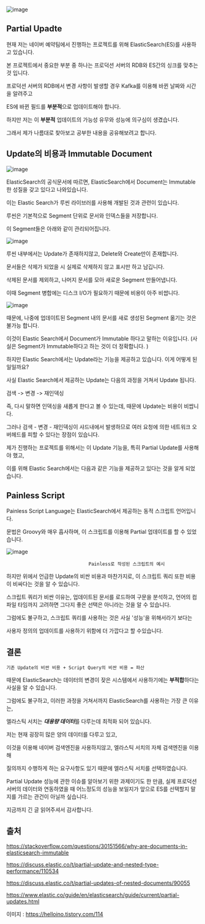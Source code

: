 ![image](https://user-images.githubusercontent.com/43809168/66479431-739c4480-ead7-11e9-9dc3-a374faf9d948.png)

## Partial Upadte

현재 저는 네이버 예약팀에서 진행하는 프로젝트를 위해 ElasticSearch(ES)를 사용하고 있습니다.

본 프로젝트에서 중요한 부분 중 하나는 프로덕션 서버의 RDB와 ES간의 싱크를 맞추는 것 입니다.

프로덕션 서버의 RDB에서 변경 사항이 발생할 경우 Kafka를 이용해 바뀐 날짜와 시간을 알려주고

ES에 바뀐 필드를 **부분적**으로 업데이트해야 합니다.

하지만 저는 이 **부분적** 업데이트의 가능성 유무와 성능에 의구심이 생겼습니다.

그래서 제가 나름대로 찾아보고 공부한 내용을 공유해보려고 합니다.


## Update의 비용과 Immutable Document

![image](https://user-images.githubusercontent.com/43809168/66479434-74cd7180-ead7-11e9-8a00-ccc89de4448f.png)

ElasticSearch의 공식문서에 따르면, ElasticSearch에서 Document는 Immutable한 성질을 갖고 있다고 나와있습니다.

이는 Elastic Search가 루씬 라이브러를 사용해 개발된 것과 관련이 있습니다.

루씬은 기본적으로 Segment 단위로 문서와 인덱스들을 저장합니다.

이 Segment들은 아래와 같이 관리되어집니다.

![image](https://user-images.githubusercontent.com/43809168/66479438-772fcb80-ead7-11e9-979d-77e18c096c31.png)

루씬 내부에서는 Update가 존재하지않고, Delete와 Create만이 존재합니다.

문서들은 삭제가 되었을 시 실제로 삭제하지 않고 표시만 하고 남깁니다.

삭제된 문서를 제외하고, 나머지 문서를 모아 새로운 Segment 만들어냅니다.

이때 Segment 병합에는 디스크 I/O가 필요하기 때문에 비용이 아주 비쌉니다.

![image](https://user-images.githubusercontent.com/43809168/66479441-7860f880-ead7-11e9-9cf3-462cb060e2b9.png)

때문에, 나중에 업데이트된 Segment 내의 문서를 새로 생성된 Segment 옮기는 것은 불가능 합니다.

이것이 Elastic Search에서 Document가 Immutable 하다고 말하는 이유입니다. (사실은 Segment가 Immutable하다고 하는 것이 더 정확합니다. )

하지만 Elastic Search에서는 Update라는 기능을 제공하고 있습니다. 이게 어떻게 된 일일까요?

사실 Elastic Search에서 제공하는 Update는 다음의 과정을 거쳐서 Update 됩니다.

검색 -> 변경 -> 재인덱싱

즉, 다시 말하면 인덱싱을 새롭게 한다고 볼 수 있는데, 때문에 Update는 비용이 비쌉니다.

그러나 검색 - 변경 - 재인덱싱이 샤드내에서 발생하므로 여러 요청에 의한 네트워크 오버헤드를 피할 수 있다는 장점이 있습니다.

제가 진행하는 프로젝트를 위해서는 이 Update 기능을, 특히 Partial Update를 사용해야 했고,

이를 위해 Elastic Search에서는 다음과 같은 기능을 제공하고 있다는 것을 알게 되었습니다.

## Painless Script

Painless Script Language는 ElasticSearch에서 제공하는 동적 스크립트 언어입니다.

문법은 Groovy와 매우 흡사하며, 이 스크립트를 이용해 Partial 업데이트를 할 수 있었습니다.

![image](https://user-images.githubusercontent.com/43809168/66479601-d68ddb80-ead7-11e9-8946-20055b8e57bd.png)

                                  Painless로 작성된 스크립트의 예시

하지만 위에서 언급한 Update의 비싼 비용과 마찬가지로, 이 스크립트 쿼리 또한 비용이 비싸다는 것을 알 수 있습니다.

스크립트 쿼리가 비싼 이유는, 업데이트된 문서를 로드하여 구문을 분석하고, 언어의 컴파일 타임까지 고려하면
그다지 좋은 선택은 아니라는 것을 알 수 있습니다.

그럼에도 불구하고, 스크립트 쿼리를 사용하는 것은 사실 '성능'을 위해서라기 보다는 

사용자 정의의 업데이트를 사용하기 위함에 더 가깝다고 할 수있습니다.

## 결론

```기존 Update의 비싼 비용 + Script Query의 비싼 비용 = 파산```


때문에 ElasticSearch는 데이터의 변경이 잦은 시스템에서 사용하기에는 **부적합**하다는 사실을 알 수 있습니다.

그럼에도 불구하고, 이러한 과정을 거쳐서까지 ElasticSearch를 사용하는 가장 큰 이유는,

엘라스틱 서치는 ***대용량 데이터***를 다루는데 최적화 되어 있습니다.

저는 현재 굉장히 많은 양의 데이터를 다루고 있고,

이것을 이용해 네이버 검색엔진을 사용하지않고, 엘라스틱 서치의 자체 검색엔진을 이용해

질의까지 수행하게 하는 요구사항도 있기 때문에 엘라스틱 서치를 선택하였습니다.

Partial Update 성능에 관한 이슈를 알아보기 위한 과제이기도 한 만큼, 실제 프로덕션 서버의 데이터와 연동하였을 때 어느정도의 성능을 보일지가 앞으로 ES를 선택할지 말지를 가르는 관건이 아닐까 싶습니다.

지금까지 긴 글 읽어주셔서 감사합니다.

## 출처

https://stackoverflow.com/questions/30151566/why-are-documents-in-elasticsearch-immutable

https://discuss.elastic.co/t/partial-update-and-nested-type-performance/110534

https://discuss.elastic.co/t/partial-updates-of-nested-documents/90055

https://www.elastic.co/guide/en/elasticsearch/guide/current/partial-updates.html

이미지 : https://helloino.tistory.com/114
